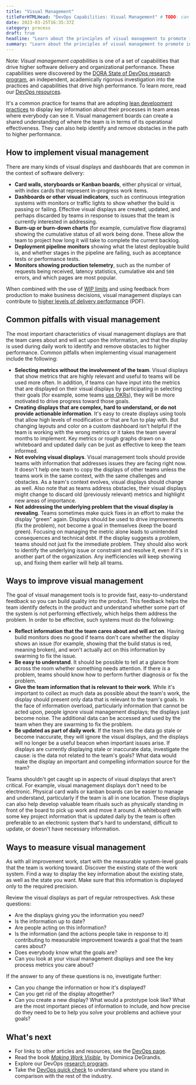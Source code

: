 ```yaml
---
title: "Visual Management"
titleForHTMLHead: "DevOps Capabilities: Visual Management" # TODO: can we DRY this out?
date: 2023-03-25T16:35:37Z
category: process
draft: true
headline: "Learn about the principles of visual management to promote information sharing, get a common understanding of where the team is, and how to improve."
summary: "Learn about the principles of visual management to promote information sharing, get a common understanding of where the team is, and how to improve."
---
```



Note: *Visual management capabilities* is one of a set of capabilities
that drive higher software delivery and organizational performance. These
capabilities were discovered by the
[DORA State of DevOps research program](/),
an independent, academically rigorous investigation into the practices and
capabilities that drive high performance. To learn more, read our
[DevOps resources](https://cloud.google.com/devops).

It's a common practice for teams that are adopting
[lean development practices](https://wikipedia.org/wiki/Lean_software_development)
to display key information about their processes in team areas where everybody
can see it. Visual management boards can create a shared understanding of where
the team is in terms of its operational effectiveness. They can also help
identify and remove obstacles in the path to higher performance.

## How to implement visual management

There are many kinds of visual displays and dashboards that are common in the
context of software delivery:

-   **Card walls, storyboards or Kanban boards**, either physical or
    virtual, with index cards  that represent in-progress work items.
-   **Dashboards or other visual indicators**, such as continuous
    integration systems with monitors or traffic lights to show whether the
    build is passing or failing. Effective visual displays are created,
    updated, and perhaps discarded by teams in response to issues that the team
    is currently interested in addressing.
-   **Burn-up or burn-down charts** (for example, cumulative flow diagrams)
    showing the cumulative status of all work being done. These allow the team
    to project how long it will take to complete the current backlog.
-   **Deployment pipeline monitors** showing what the latest deployable
    build is, and whether stages in the pipeline are failing, such as
    acceptance tests or performance tests.
-   **Monitors showing production telemetry**, such as the number of
    requests being received, latency statistics, cumulative `404` and `500`
    errors, and which pages are most popular.

When combined with the use of
[WIP limits](/devops-capabilities/wip-limits)
and using feedback from production to make business decisions, visual management
displays can contribute to
[higher levels of delivery performance](/publications/pdf/state-of-devops-2015.pdf#page=15)
(PDF).

## Common pitfalls with visual management

The most important characteristics of visual management displays are that the
team cares about and will act upon the information, and that the display is used
during daily work to identify and remove obstacles to higher performance. Common
pitfalls when implementing visual management include the following:

-   **Selecting metrics without the involvement of the team**. Visual
    displays that show metrics that are highly relevant and useful to teams
    will be used more often. In addition, if teams can have input into the
    metrics that are displayed on their visual displays by participating in
    selecting their goals (for example, some teams
    [use OKRs](/devops-capabilities/transform)),
    they will be more motivated to drive progress toward those goals.
-   **Creating displays that are complex, hard to understand, or do not
    provide actionable information**. It's easy to create displays using tools
    that allow high levels of modification or that are fun to play with. But
    changing layouts and color on a custom dashboard isn't helpful if the team
    is working with the wrong metrics or it takes the team several months to
    implement. Key metrics or rough graphs drawn on a whiteboard and updated
    daily can be just as effective to keep the team informed.
-   **Not evolving visual displays**. Visual management tools should provide
    teams with information that addresses issues they are facing right now. It
    doesn't help one team to copy the displays of other teams unless the teams
    work in the same context, with the same challenges and obstacles. As a
    team's context evolves, visual displays should change as well. Also note
    that as teams address obstacles, their visual displays might change to
    discard old (previously relevant) metrics and highlight new areas of importance.
-   **Not addressing the underlying problem that the visual display is
    revealing**. Teams sometimes make quick fixes in an effort to make the
    display "green" again. Displays should be used to drive improvements (fix
    the problem), not become a goal in themselves (keep the board green).
    Focusing on managing the metric alone leads to unintended consequences and
    technical debt. If the display suggests a problem, teams should not just
    fix the immediate problem. They should also work to identify the underlying
    issue or constraint and resolve it, even if it's in another part of the
    organization. Any inefficiencies will keep showing up, and fixing them
    earlier will help all teams.

## Ways to improve visual management

The goal of visual management tools is to provide fast, easy-to-understand
feedback so you can build quality into the product. This feedback helps the team
identify defects in the product and understand whether some part of the system
is not performing effectively, which helps them address the problem. In order to
be effective, such systems must do the following:

-   **Reflect information that the team cares about and will act on**.
    Having build monitors does no good if teams don't care whether the display
    shows an issue (for example, showing that the build status is red, meaning
    broken), and won't actually act on this information by swarming to fix the
    issue.
-   **Be easy to understand**. It should be possible to tell at a glance
    from across the room whether something needs attention. If there *is* a
    problem, teams should know how to perform further diagnosis or fix the problem.
-   **Give the team information that is relevant to their work**. While it's
    important to collect as much data as possible about the team's work, the
    display should present only data that is relevant to the team's goals. In
    the face of information overload, particularly information that cannot be
    acted upon, people ignore visual management displays; the displays just
    become noise. The additional data can be accessed and used by the team when
    they are swarming to fix the problem.
-   **Be updated as part of daily work**. If the team lets the data go stale
    or become inaccurate, they will ignore the visual displays, and the
    displays will no longer be a useful beacon when important issues arise. If
    displays are currently displaying stale or inaccurate data, investigate the
    cause: is the data not related to the team's goals? What data would make
    the display an important and compelling information source for the team?

Teams shouldn't get caught up in aspects of visual displays that aren't
critical. For example, visual management displays don't need to be electronic.
Physical card walls or kanban boards can be easier to manage and understand,
particularly if the team is all in one location. These displays can also help
develop valuable team rituals such as physically standing in front of the board
to pick up work and move it around. A whiteboard with some key project
information that is updated daily by the team is often preferable to an
electronic system that's hard to understand, difficult to update, or doesn't
have necessary information.

## Ways to measure visual management

As with all improvement work, start with the measurable system-level goals that
the team is working toward. Discover the existing state of the work system.
Find a way to display the key information about the existing state, as well as
the state you want. Make sure that this information is displayed only to the
required precision.

Review the visual displays as part of regular retrospectives. Ask these
questions:

-   Are the displays giving you the information you need?
-   Is the information up to date?
-   Are people acting on this information?
-   Is the information (and the actions people take in response to it)
    contributing to measurable improvement towards a goal that the team cares about?
-   Does everybody know what the goals are?
-   Can you look at your visual management displays and see the key process
    metrics you care about?

If the answer to any of these questions is no, investigate further:

-   Can you change the information or how it's displayed?
-   Can you get rid of the display altogether?
-   Can you create a new display? What would a prototype look like? What are
    the most important pieces of information to include, and how precise do
    they need to be to help you solve your problems and achieve your goals?

## What's next

-   For links to other articles and resources, see the
    [DevOps page](https://cloud.google.com/devops).
-   Read the book
    [*Making Work Visible*](https://itrevolution.com/book/making-work-visible/),
    by Dominica DeGrandis.
-   Explore our DevOps
    [research program](/).
-   Take the
    [DevOps quick check](/quickcheck/)
    to understand where you stand in comparison with the rest of the industry.
